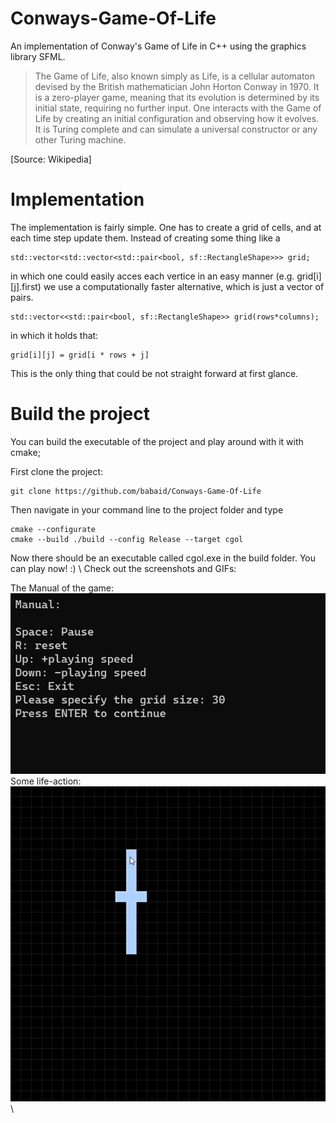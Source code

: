 # Conways-Game-Of-Life
An implementation of Conway's Game of Life in C++ using the graphics library SFML.

> The Game of Life, also known simply as Life, is a cellular automaton devised by the British mathematician John Horton Conway in 1970. It is a zero-player game, meaning that its evolution is determined by its initial state, requiring no further input. One interacts with the Game of Life by creating an initial configuration and observing how it evolves. It is Turing complete and can simulate a universal constructor or any other Turing machine. 
> 
[Source: Wikipedia]

# Implementation
The implementation is fairly simple. One has to create a grid of cells, and at each time step update them. Instead of creating some thing like a 
~~~~
std::vector<std::vector<std::pair<bool, sf::RectangleShape>>> grid;
~~~~
in which one could easily acces each vertice in an easy manner (e.g. grid[i][j].first) we use a computationally faster alternative, which is just a vector of pairs.
~~~~
std::vector<<std::pair<bool, sf::RectangleShape>> grid(rows*columns);
~~~~

in which it holds that:
~~~~
grid[i][j] = grid[i * rows + j]
~~~~
This is the only thing that could be not straight forward at first glance.

# Build the project

You can build the executable of the project and play around with it with cmake;

First clone the project:
~~~~
git clone https://github.com/babaid/Conways-Game-Of-Life
~~~~
Then navigate in your command line to the project folder and type
~~~~
cmake --configurate
cmake --build ./build --config Release --target cgol
~~~~
Now there should be an executable called cgol.exe in the build folder. You can play now! :) \ 
Check out the screenshots and GIFs:

The Manual of the game: \
![Alt Text](https://github.com/babaid/Conways-Game-Of-Life/blob/master/screenshots/manual.png)\
Some life-action: \
![Alt Text](https://github.com/babaid/Conways-Game-Of-Life/blob/master/screenshots/moving.gif)\
